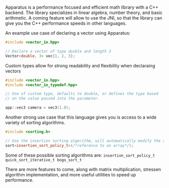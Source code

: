 Apparatus is a performance focused and efficient math library with a C++ backend. The library specializes in linear algebra, number theory, and basic arithmetic. A coming feature will allow to use the JNI, so that the library can give you the C++ performance speeds in other languages.



An example use case of declaring a vector using Apparatus:
```cpp
#include <vector_in.hpp>

// Declare a vector of type double and length 3
Vector<double, 3> vec{1, 2, 3};
```


Custom types allow for strong readability and flexibility when declaraing vectors
```cpp
#include <vector_in.hpp>
#include <vector_in_typedef.hpp>

// Use of custom type, defaults to double, or defines the type based
// on the value passed into the parameter.

app::vec3 camera = vec3(1.0);
```
Another strong use case that this language gives you is access to a wide variety of sorting algorithms.
```cpp
#include <sorting.h>

// Use the insertion sorting algorithm, will automatically modify the array
sort<insertion_sort_policy_t>(/*reference to an array*/);
```


Some of these possible sorting algorithms are:
`
insertion_sort_policy_t
quick_sort_iterative_t
bogo_sort_t
`


There are more features to come, along with matrix multiplication, stressen algorithm implementation, and more useful utilities to speed up performance.